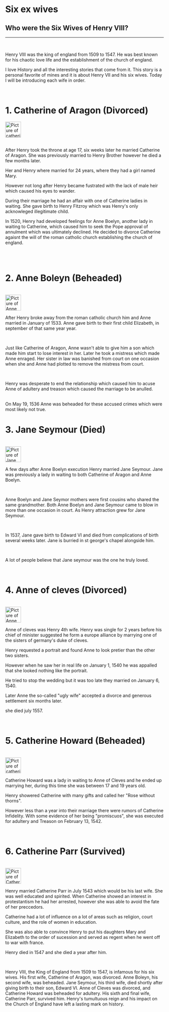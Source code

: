 # Six ex wives
## Who were the Six Wives of Henry VIII? 
<hr> 
<br> 

Henry VIII was the king of england from 1509 to 1547. He was best known for his chaotic love life and the establishment of the church of england. 

I love History and all the interesting stories that come from it. This story is a personal favorite of mines and it is about Henry VII and his six wives. Today I will be introducing each wife in order.   

<br>

# 1. Catherine of Aragon (Divorced) 

<img src="/blog-/Images/Aragon.jpg" alt="Picture of catherine of aragon" width="50" height="50">  

<br>
<br> 

After Henry took the throne at age 17, six weeks later he married Catherine of Aragon. She was previously married to Henry Brother however he died a few months later. 


Her and Henry where married for 24 years, where they had a girl named Mary. 


However not long after Henry became fustrated with the lack of male heir which caused his eyes to wander. 


During their marriage he had an affair with one of Catherine ladies in waiting. She gave birth to Henry Fitzroy which was Henry's only acknowleged illegitimate child. 
 

In 1520, Henry had developed feelings for Anne Boelyn, another lady in waiting to Catherine, which caused him to seek the Pope approval of annulment which was ultimately declined. He decided to divorce Catherine agaisnt the will of the roman catholic church establishing the church of england. 

<br> <br>


# 2. Anne Boleyn (Beheaded)

<br> 
<img src="/blog-/Images/anne.webp" alt="Picture of Anne Boleyn" width="50" height="50"> 


<br> 

After Henry broke away from the roman catholic church him and Anne married in January of 1533. Anne gave birth to their first child Elizabeth, in september of that same year
year. 

<br>


Just like Catherine of Aragon, Anne wasn't able to give him a son which made him start to lose interest in her. Later he took a mistress which made Anne enraged. Her sister in law was banished from court on one occasion when she and Anne had plotted to remove the mistress from court. 

<br>

Henry was desperate to end the relationship which caused him to acuse Anne of adultery and treason which caused the marriage to be anulled. 

<br>
On May 19, 1536 Anne was beheaded for these accused crimes which were most likely not true. 

<br>


# 3. Jane Seymour (Died)

<br>

<img src="/blog-/Images/Jane.jpg" alt="Picture of Jane Seymour" width="50" height="50"> 

<br>

A few days after Anne Boelyn execution Henry married Jane Seymour. Jane was previously a lady in waiting to both Catherine of Aragon and Anne Boelyn. 

<br>

Anne Boelyn and Jane Seymor mothers were first cousins who shared the same grandmother. Both Anne Boelyn and Jane Seymour came to blow in more than one occasion in court. As Henry attraction grew for Jane Seymour. 

<br>

In 1537, Jane gave birth to Edward VI and died from complications of birth several weeks later. Jane is burried in st george's chapel alongside him. 

<br>

A lot of people believe that Jane seymour was the one he truly loved. 

<br>

# 4. Anne of cleves (Divorced)

<br>
<img src="/blog-/Images/Annec.webp" alt="Picture of Anne of cleves" width="50" height="50"> 

<br> 

Anne of cleves was Henry 4th wife. Henry was single for 2 years before his chief of minister suggested he form a europe alliance by marrying one of the sisters of germany's duke of cleves. 

Henry requested a portrait and found Anne to look pretier than the other two sisters. 

However when he saw her in real life on January 1, 1540 he was appalled that she looked nothing like the portrait. 

He tried to stop the wedding but it was too late they married on January 6, 1540. 

Later Anne the so-called "ugly wife" accepted a divorce and generous settlement six months later. 

she died july 1557. 

<br>

# 5. Catherine Howard (Beheaded)

<br>
<img src="/blog-/Images/catherine.avif" alt="Picture of catherine howard" width="50" height="50"> 
<br>

Catherine Howard was a lady in waiting to Anne of Cleves and he ended up marrying her, during this time she was between 17 and 19 years old. 

Henry showered Catherine with many gifts and called her "Rose without thorns". 

However less than a year into their marriage there were rumors of Catherine Infidelity. With some evidence of her being "promiscuos", she was executed for adultery and Treason on February 13, 1542. 


<br>

# 6. Catherine Parr (Survived) 

<br>
<img src="/blog-/Images/parr.jpg" alt="Picture of Catherine parr" width="50" height="50"> 
<br>


Henry married Catherine Parr in July 1543 which would be his last wife. She was well educated and spirited. When Catherine showed an interest in protestantism he had her arrested, however she was able to avoid the fate of her preccedors. 

Catherine had a lot of influence on a lot of areas such as religion, court culture, and the role of women in education. 

She was also able to convince Henry to put his daughters Mary and Elizabeth to the order of sucession and served as regent when he went off to war with france. 

Henry died in 1547 and she died a year after him. 

<br>

Henry VIII, the King of England from 1509 to 1547, is infamous for his six wives. His first wife, Catherine of Aragon, was divorced. Anne Boleyn, his second wife, was beheaded. Jane Seymour, his third wife, died shortly after giving birth to their son, Edward VI. Anne of Cleves was divorced, and Catherine Howard was beheaded for adultery. His sixth and final wife, Catherine Parr, survived him. Henry's tumultuous reign and his impact on the Church of England have left a lasting mark on history. 



